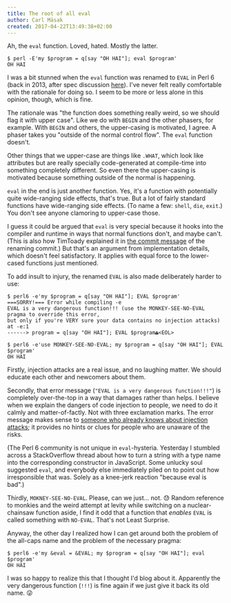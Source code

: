 ```yaml
---
title: The root of all eval
author: Carl Mäsak
created: 2017-04-22T13:49:38+02:00
---
```

Ah, the `eval` function. Loved, hated. Mostly the latter.

    $ perl -E'my $program = q[say "OH HAI"]; eval $program'
    OH HAI

I was a bit stunned when the `eval` function was renamed to `EVAL` in Perl 6 (back in 2013, after spec discussion [here](https://github.com/perl6/specs/issues/50)). I've never felt really comfortable with the rationale for doing so. I seem to be more or less alone in this opinion, though, which is fine.

The rationale was "the function does something really weird, so we should flag it with upper case". Like we do with `BEGIN` and the other phasers, for example. With `BEGIN` and others, the upper-casing is motivated, I agree. A phaser takes you "outside of the normal control flow". The `eval` function doesn't.

Other things that we upper-case are things like `.WHAT`, which look like attributes but are really specially code-generated at compile-time into something completely different. So even there the upper-casing is motivated because something outside of the normal is happening.

`eval` in the end is just another function. Yes, it's a function with potentially quite wide-ranging side effects, that's true. But a lot of fairly standard functions have wide-ranging side effects. (To name a few: `shell`, `die`, `exit`.) You don't see anyone clamoring to upper-case those.

I guess it could be argued that `eval` is very special because it hooks into the compiler and runtime in ways that normal functions don't, and maybe can't. (This is also how TimToady explained it in [the commit message](https://github.com/perl6/specs/commit/0b7df09ecc096eed5dc30f3dbdf568bbfd9de8f6) of the renaming commit.) But that's an argument from implementation details, which doesn't feel satisfactory. It applies with equal force to the lower-cased functions just mentioned.

To add insult to injury, the renamed `EVAL` is also made deliberately harder to use:

    $ perl6 -e'my $program = q[say "OH HAI"]; EVAL $program'
    ===SORRY!=== Error while compiling -e
    EVAL is a very dangerous function!!! (use the MONKEY-SEE-NO-EVAL pragma to override this error,
    but only if you're VERY sure your data contains no injection attacks)
    at -e:1
    ------> program = q[say "OH HAI"]; EVAL $program⏏<EOL>

    $ perl6 -e'use MONKEY-SEE-NO-EVAL; my $program = q[say "OH HAI"]; EVAL $program'
    OH HAI

Firstly, injection attacks are a real issue, and no laughing matter. We should educate each other and newcomers about them.

Secondly, that error message (`"EVAL is a very dangerous function!!!"`) is completely over-the-top in a way that damages rather than helps. I believe when we explain the dangers of code injection to people, we need to do it calmly and matter-of-factly. Not with three exclamation marks. The error message makes sense to [someone who already knows about injection attacks](http://bobby-tables.com/); it provides no hints or clues for people who are unaware of the risks.

(The Perl 6 community is not unique in `eval`-hysteria. Yesterday I stumbled across a StackOverflow thread about how to turn a string with a type name into the corresponding constructor in JavaScript. Some unlucky soul suggested `eval`, and everybody else immediately piled on to point out how irresponsible that was. Solely as a knee-jerk reaction "because eval is bad".)

Thirdly, `MOKNEY-SEE-NO-EVAL`. Please, can we just... not. 😓 Random reference to monkies and the weird attempt at levity while switching on a nuclear-chainsaw function aside, I find it odd that a function that *enables* `EVAL` is called something with `NO-EVAL`. That's not Least Surprise.

Anyway, the other day I realized how I can get around both the problem of the all-caps name and the problem of the necessary pragma:

    $ perl6 -e'my &eval = &EVAL; my $program = q[say "OH HAI"]; eval $program'
    OH HAI

I was so happy to realize this that I thought I'd blog about it. Apparently the very dangerous function (`!!!`) is fine again if we just give it back its old name. 😜
